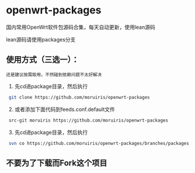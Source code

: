 # openwrt-packages
国内常用OpenWrt软件包源码合集，每天自动更新，使用lean源码

lean源码请使用packages分支


## 使用方式（三选一）：
`还是建议按需取用，不然碰到依赖问题不太好解决`
1. 先cd进package目录，然后执行
```bash
 git clone https://github.com/moruiris/openwrt-packages
```
2. 或者添加下面代码到feeds.conf.default文件
```bash
 src-git moruiris https://github.com/moruiris/openwrt-packages
```
3. 先cd进package目录，然后执行
```bash
 svn co https://github.com/moruiris/openwrt-packages/branches/packages
```

## 不要为了下载而Fork这个项目




